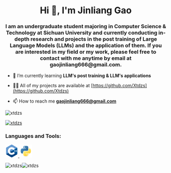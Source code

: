 <h1 align="center">Hi 👋, I'm Jinliang Gao</h1>
<h3 align="center">I am an undergraduate student majoring in Computer Science & Technology at Sichuan University and currently conducting in-depth research and projects in the post training of Large Language Models (LLMs) and the application of them. If you are interested in my field or my work, please feel free to contact with me anytime by email at gaojinliang666@gmail.com.</h3>

- 🌱 I’m currently learning **LLM's post training & LLM's applications**

- 👨‍💻 All of my projects are available at [https://github.com/Xtdzs](https://github.com/Xtdzs)

- 📫 How to reach me **gaojinliang666@gmail.com**

<p align="left"> <img src="https://komarev.com/ghpvc/?username=xtdzs&label=Profile%20views&color=0e75b6&style=flat" alt="xtdzs" /> </p>

<p align="left"> <a href="https://github.com/ryo-ma/github-profile-trophy"><img src="https://github-profile-trophy.vercel.app/?username=xtdzs" alt="xtdzs" /></a> </p>

<h3 align="left">Languages and Tools:</h3>
<p align="left"> <a href="https://www.w3schools.com/cpp/" target="_blank" rel="noreferrer"> <img src="https://raw.githubusercontent.com/devicons/devicon/master/icons/cplusplus/cplusplus-original.svg" alt="cplusplus" width="40" height="40"/> </a> <a href="https://www.python.org" target="_blank" rel="noreferrer"> <img src="https://raw.githubusercontent.com/devicons/devicon/master/icons/python/python-original.svg" alt="python" width="40" height="40"/> </a> </p>

<div style="display: flex; align-items: flex-start;">
  <img align="left" src="https://github-readme-stats.vercel.app/api/top-langs?username=xtdzs&show_icons=true&locale=en&layout=compact" alt="xtdzs" height="150" />
  <img align="left" src="https://github-readme-stats.vercel.app/api?username=xtdzs&show_icons=true&locale=en" alt="xtdzs" height="150" />
</div>

